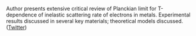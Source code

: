 
Author presents extensive critical review of Planckian limit for T-dependence of inelastic scattering rate of electrons in metals. Experimental results discussed in several key materials; theoretical models discussed. ([Twitter](https://twitter.com/JoshuahHeath/status/1297913178576355331))

